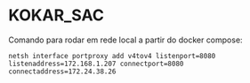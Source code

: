 # KOKAR_SAC

Comando para rodar em rede local a partir do docker compose:

`netsh interface portproxy add v4tov4 listenport=8080 listenaddress=172.168.1.207 connectport=8080 connectaddress=172.24.38.26`

